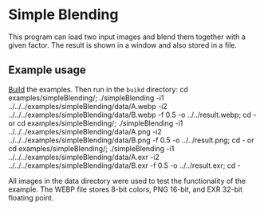 # Simple Blending
This program can load two input images and blend them together with a given factor. The result is shown in a window and also stored in a file.

## Example usage
[Build](../../README.md) the examples. Then run in the `buikd` directory:
    cd examples/simpleBlending/; ./simpleBlending -i1 ../../../examples/simpleBlending/data/A.webp -i2 ../../../examples/simpleBlending/data/B.webp -f 0.5 -o ../../result.webp; cd -
or
   cd examples/simpleBlending/; ./simpleBlending -i1 ../../../examples/simpleBlending/data/A.png -i2 ../../../examples/simpleBlending/data/B.png -f 0.5 -o ../../result.png; cd -
or
    cd examples/simpleBlending/; ./simpleBlending -i1 ../../../examples/simpleBlending/data/A.exr -i2 ../../../examples/simpleBlending/data/B.exr -f 0.5 -o ../../result.exr; cd -
 

All images in the data directory were used to test the functionality of the example. The WEBP file stores 8-bit colors, PNG 16-bit, and EXR 32-bit floating point.
